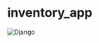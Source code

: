 # inventory_app
![Django](https://img.shields.io/badge/django-%23092E20.svg?style=for-the-badge&logo=django&logoColor=white)
